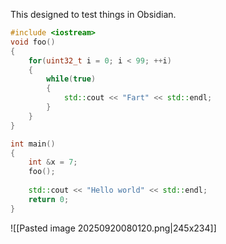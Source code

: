 This designed to test things in Obsidian.

```c++
#include <iostream>
void foo()
{
	for(uint32_t i = 0; i < 99; ++i)
	{
		while(true)
		{
			std::cout << "Fart" << std::endl;
		}
	}
}

int main()
{
	int &x = 7;
	foo();
	
	std::cout << "Hello world" << std::endl;
	return 0;
}
```

![[Pasted image 20250920080120.png|245x234]]